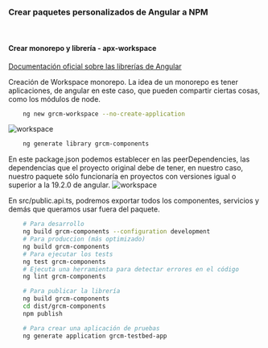 ### Crear paquetes personalizados de Angular a NPM
<br>

#### Crear monorepo y librería - apx-workspace

[Documentación oficial sobre las librerías de Angular](https://angular.dev/tools/libraries/creating-libraries)

Creación de Workspace monorepo.
La idea de un monorepo es tener aplicaciones, de angular en este caso, que pueden compartir ciertas cosas, como los módulos de node.
```bash
    ng new grcm-workspace --no-create-application
```
![workspace](img/npm/workspace.png)

```bash
    ng generate library grcm-components
```
En este package.json podemos establecer en las peerDependencies, las dependencias que el proyecto original debe de tener, en nuestro caso, nuestro paquete sólo funcionaría en proyectos con versiones igual o superior a la 19.2.0 de angular.
![workspace](img/npm/workspace2.png)

En src/public.api.ts, podremos exportar todos los componentes, servicios y demás que queramos usar fuera del paquete.

```bash
    # Para desarrollo
    ng build grcm-components --configuration development
    # Para produccion (más optimizado)
    ng build grcm-components
    # Para ejecutar los tests
    ng test grcm-components
    # Ejecuta una herramienta para detectar errores en el código
    ng lint grcm-components

    # Para publicar la librería
    ng build grcm-components
    cd dist/grcm-components
    npm publish

    # Para crear una aplicación de pruebas
    ng generate application grcm-testbed-app
```

